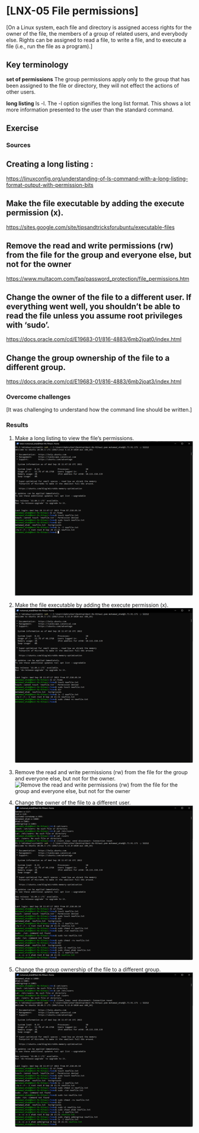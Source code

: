 # [LNX-05 File permissions]
[On a Linux system, each file and directory is assigned access rights for the owner of the file, the members of a group of related users, and everybody else. Rights can be assigned to read a file, to write a file, and to execute a file (i.e., run the file as a program).]

## Key terminology

**set of permissions**
The group permissions apply only to the group that has been assigned to the file or directory, they will not effect the actions of other users.

**long listing**
ls -l. The -l option signifies the long list format. This shows a lot more information presented to the user than the standard command.

## Exercise
### Sources
## Creating a long listing :
https://linuxconfig.org/understanding-of-ls-command-with-a-long-listing-format-output-with-permission-bits

## Make the file executable by adding the execute permission (x).
https://sites.google.com/site/tipsandtricksforubuntu/executable-files

## Remove the read and write permissions (rw) from the file for the group and everyone else, but not for the owner
https://www.multacom.com/faq/password_protection/file_permissions.htm

## Change the owner of the file to a different user. If everything went well, you shouldn’t be able to read the file unless you assume root privileges with ‘sudo’.
https://docs.oracle.com/cd/E19683-01/816-4883/6mb2joat0/index.html

## Change the group ownership of the file to a different group.
https://docs.oracle.com/cd/E19683-01/816-4883/6mb2joat3/index.html

### Overcome challenges
[It was challenging to understand how the command line should be written.]

### Results

1. Make a long listing to view the file’s permissions.
![Make a long listing to view the file’s permissions.](https://github.com/Techgrounds-Cloud-9/cloud-9-EhabRihawi985/blob/main/00_includes/LNX-05%20File%20permissions/LNX05-01.png)

2. Make the file executable by adding the execute permission (x).
![Make the file executable by adding the execute permission (x).](https://github.com/Techgrounds-Cloud-9/cloud-9-EhabRihawi985/blob/main/00_includes/LNX-05%20File%20permissions/LNX05-02.png)

3. Remove the read and write permissions (rw) from the file for the group and everyone else, but not for the owner.
![Remove the read and write permissions (rw) from the file for the group and everyone else, but not for the owner]()

4. Change the owner of the file to a different user.
![Change the owner of the file to a different user.](https://github.com/Techgrounds-Cloud-9/cloud-9-EhabRihawi985/blob/main/00_includes/LNX-05%20File%20permissions/LNX05-04.png)

5. Change the group ownership of the file to a different group.
![Change the group ownership of the file to a different group.](https://github.com/Techgrounds-Cloud-9/cloud-9-EhabRihawi985/blob/main/00_includes/LNX-05%20File%20permissions/LNX05-05.png)